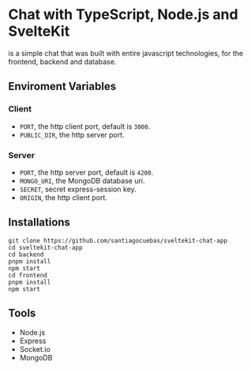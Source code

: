 # Chat with TypeScript, Node.js and SvelteKit
is a simple chat that was built with entire javascript technologies, for the frontend, backend and database.

## Enviroment Variables
### Client
* `PORT`, the http client port, default is `3000`.
* `PUBLIC_DIR`, the http server port.
### Server
* `PORT`, the http server port, default is `4200`.
* `MONGO_URI`, the MongoDB database uri. 
* `SECRET`, secret express-session key.
* `ORIGIN`, the http client port.

## Installations
```
git clone https://github.com/santiagocuebas/sveltekit-chat-app
cd sveltekit-chat-app
cd backend
pnpm install
npm start
cd frontend
pnpm install
npm start
```

## Tools
- Node.js
- Express
- Socket.io
- MongoDB
